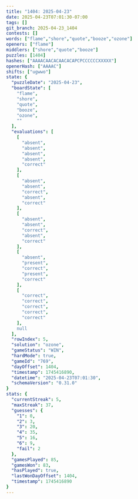 ```yaml
---
title: "1404: 2025-04-23"
date: 2025-04-23T07:01:30-07:00
tags: []
git_branch: 2025-04-23_1404
contests: []
words: ["flame","shore","quote","booze","ozone"]
openers: ["flame"]
middlers: ["shore","quote","booze"]
puzzles: [1404]
hashes: ["AAAACAACACAACACAPCPCCCCCCXXXXX"]
openerHash: ["AAAAC"]
shifts: ["ugwwo"]
state: {
  "puzzleDate": "2025-04-23",
  "boardState": [
    "flame",
    "shore",
    "quote",
    "booze",
    "ozone",
    ""
  ],
  "evaluations": [
    [
      "absent",
      "absent",
      "absent",
      "absent",
      "correct"
    ],
    [
      "absent",
      "absent",
      "correct",
      "absent",
      "correct"
    ],
    [
      "absent",
      "absent",
      "correct",
      "absent",
      "correct"
    ],
    [
      "absent",
      "present",
      "correct",
      "present",
      "correct"
    ],
    [
      "correct",
      "correct",
      "correct",
      "correct",
      "correct"
    ],
    null
  ],
  "rowIndex": 5,
  "solution": "ozone",
  "gameStatus": "WIN",
  "hardMode": true,
  "gameId": "769",
  "dayOffset": 1404,
  "timestamp": 1745416890,
  "datetime": "2025-04-23T07:01:30",
  "schemaVersion": "0.31.0"
}
stats: {
  "currentStreak": 5,
  "maxStreak": 37,
  "guesses": {
    "1": 0,
    "2": 3,
    "3": 20,
    "4": 35,
    "5": 16,
    "6": 9,
    "fail": 2
  },
  "gamesPlayed": 85,
  "gamesWon": 83,
  "hasPlayed": true,
  "lastWonDayOffset": 1404,
  "timestamp": 1745416890
}
---
```

<!-- more -->
